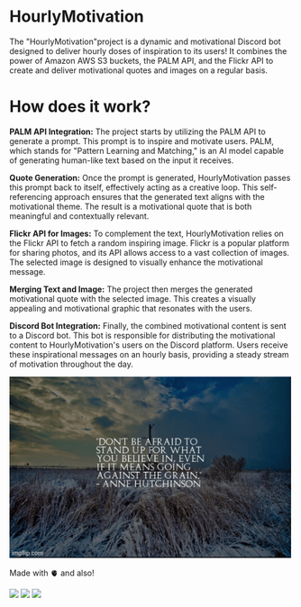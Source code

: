 # HourlyMotivation
The "HourlyMotivation"project is a dynamic and motivational Discord bot designed to deliver hourly doses of inspiration to its users! It combines the power of Amazon AWS S3 buckets, the PALM API, and the Flickr API to create and deliver motivational quotes and images on a regular basis.


# How does it work?
**PALM API Integration:** The project starts by utilizing the PALM API to generate a prompt. This prompt is to inspire and motivate users. PALM, which stands for "Pattern Learning and Matching," is an AI model capable of generating human-like text based on the input it receives.

**Quote Generation:** Once the prompt is generated, HourlyMotivation passes this prompt back to itself, effectively acting as a creative loop. This self-referencing approach ensures that the generated text aligns with the motivational theme. The result is a motivational quote that is both meaningful and contextually relevant.

**Flickr API for Images:** To complement the text, HourlyMotivation relies on the Flickr API to fetch a random inspiring image. Flickr is a popular platform for sharing photos, and its API allows access to a vast collection of images. The selected image is designed to visually enhance the motivational message.

**Merging Text and Image:** The project then merges the generated motivational quote with the selected image. This creates a visually appealing and motivational graphic that resonates with the users.

**Discord Bot Integration:** Finally, the combined motivational content is sent to a Discord bot. This bot is responsible for distributing the motivational content to HourlyMotivation's users on the Discord platform. Users receive these inspirational messages on an hourly basis, providing a steady stream of motivation throughout the day.

![](https://github.com/HallowsYves/HourlyMotivation/blob/main/Media/Gifs/83gqmb.gif)


Made with 🫀 and also!

![](https://img.shields.io/badge/Amazon_AWS-FF9900?style=for-the-badge&logo=amazonaws&logoColor=white)
![](https://img.shields.io/badge/python-3670A0?style=for-the-badge&logo=python&logoColor=ffdd54)
![](https://img.shields.io/badge/Discord-5865F2?style=for-the-badge&logo=discord&logoColor=white)
